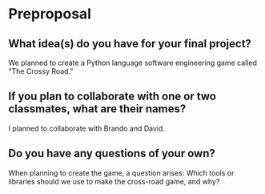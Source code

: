 # Preproposal

## What idea(s) do you have for your final project?
We planned to create a Python language software engineering game called "The Crossy Road."

## If you plan to collaborate with one or two classmates, what are their names?
I planned to collaborate with Brando and David.

## Do you have any questions of your own?
When planning to create the game, a question arises: Which tools or libraries should we use to make the cross-road game, and why?
